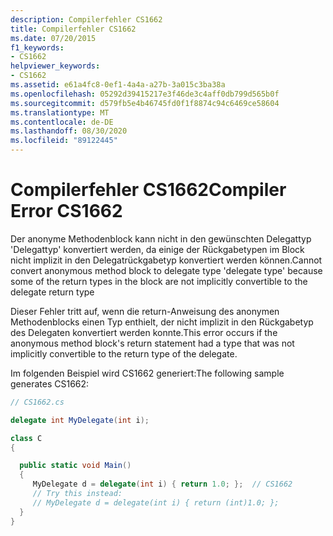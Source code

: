 ```yaml
---
description: Compilerfehler CS1662
title: Compilerfehler CS1662
ms.date: 07/20/2015
f1_keywords:
- CS1662
helpviewer_keywords:
- CS1662
ms.assetid: e61a4fc8-0ef1-4a4a-a27b-3a015c3ba38a
ms.openlocfilehash: 05292d39415217e3f46de3c4aff0db799d565b0f
ms.sourcegitcommit: d579fb5e4b46745fd0f1f8874c94c6469ce58604
ms.translationtype: MT
ms.contentlocale: de-DE
ms.lasthandoff: 08/30/2020
ms.locfileid: "89122445"
---
```

# <a name="compiler-error-cs1662"></a><span data-ttu-id="f0fd3-103">Compilerfehler CS1662</span><span class="sxs-lookup"><span data-stu-id="f0fd3-103">Compiler Error CS1662</span></span>

<span data-ttu-id="f0fd3-104">Der anonyme Methodenblock kann nicht in den gewünschten Delegattyp 'Delegattyp' konvertiert werden, da einige der Rückgabetypen im Block nicht implizit in den Delegatrückgabetyp konvertiert werden können.</span><span class="sxs-lookup"><span data-stu-id="f0fd3-104">Cannot convert anonymous method block to delegate type 'delegate type' because some of the return types in the block are not implicitly convertible to the delegate return type</span></span>

<span data-ttu-id="f0fd3-105">Dieser Fehler tritt auf, wenn die return-Anweisung des anonymen Methodenblocks einen Typ enthielt, der nicht implizit in den Rückgabetyp des Delegaten konvertiert werden konnte.</span><span class="sxs-lookup"><span data-stu-id="f0fd3-105">This error occurs if the anonymous method block's return statement had a type that was not implicitly convertible to the return type of the delegate.</span></span>

<span data-ttu-id="f0fd3-106">Im folgenden Beispiel wird CS1662 generiert:</span><span class="sxs-lookup"><span data-stu-id="f0fd3-106">The following sample generates CS1662:</span></span>

```csharp
// CS1662.cs

delegate int MyDelegate(int i);

class C
{

  public static void Main()
  {
     MyDelegate d = delegate(int i) { return 1.0; };  // CS1662
     // Try this instead:
     // MyDelegate d = delegate(int i) { return (int)1.0; };
  }
}
```
